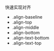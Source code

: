 快速实现对齐

- .align-baseline 
- .align-top
- .align-middle
- .align-bottom
- .align-text-bottom
- .align-text-top